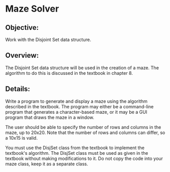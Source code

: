 # Maze Solver
## Objective:
Work with the Disjoint Set data structure.

## Overview:
The Disjoint Set data structure will be used in the creation of a maze.  The algorithm to do this is discussed in the textbook in chapter 8.  

## Details:
Write a program to generate and display a maze using the algorithm described in the textbook.  The program may either be a command-line program that generates a character-based maze, or it may be a GUI program that draws the maze in a window. <br>

The user should be able to specify the number of rows and columns in the maze, up to 20x20.  Note that the number of rows and columns can differ, so a 10x15 is valid. <br>

You must use the DisjSet class from the textbook to implement the textbook's algorithm.  The DisjSet class must be used as given in the textbook without making modifications to it.  Do not copy the code into your maze class, keep it as a separate class.
